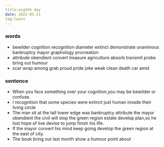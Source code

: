 ```yaml
---
title:eighth day
date: 2022-03-21
tag:learn
---
```

### words
- bewilder cognition recognition diameter extinct demonstrate unanimous bankruptcy mayor graphology procreation 
- attribute obendient convert treasure agriculture absorb transmit probe bring out  humour
- scar wrap among grab proud pride joke weak clean death car amid
### sentence
- When you face something over your cognition,you may be bewilder or confuse.
- I recognition that some species were extinct just human invade their living circle
- The man sit at the tall tower edge was bankruptcy attribute the mayor obendient the civil will stop the green region estate develop plan,so he lost hope of live devise to jump finish his life.
- If the mayor convert his mind keep going develop the green region at the east of city.
- The book bring out last month show a humour point about 